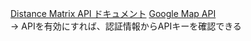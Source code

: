 [Distance Matrix API ドキュメント](https://developers.google.com/maps/documentation/distance-matrix/overview#maps_http_distancematrix_latlng-py)
[Google Map API](https://console.cloud.google.com/google/maps-apis/overview)  
-> APIを有効にすれば、認証情報からAPIキーを確認できる